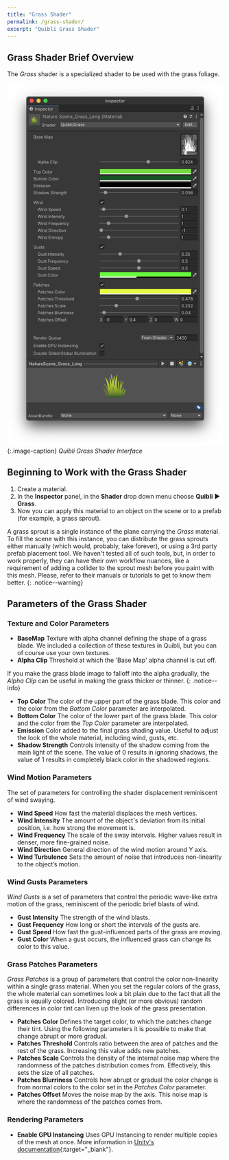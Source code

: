 ```yaml
---
title: "Grass Shader"
permalink: /grass-shader/
excerpt: "Quibli Grass Shader"
---
```


## Grass Shader Brief Overview

The _Grass_ shader is a specialized shader to be used with the grass foliage.

![Quibli Grass Shader Interface](../assets/images/manual_images/quibli_grass_shader_interface.png)  
{:.image-caption}
*Quibli Grass Shader Interface*


## Beginning to Work with the Grass Shader

  1. Create a material.
  1. In the **Inspector** panel, in the **Shader** drop down menu choose **Quibli** ▶︎ **Grass**.
  1. Now you can apply this material to an object on the scene or to a prefab (for example, a grass sprout).

A grass sprout is a single instance of the plane carrying the _Grass_ material. To fill the scene with this instance, you can distribute the grass sprouts either manually (which would, probably, take forever), or using a 3rd party prefab placement tool. We haven't tested all of such tools, but, in order to work properly, they can have their own workflow nuances, like a requirement of adding a collider to the sprout mesh before you paint with this mesh. Please, refer to their manuals or tutorials to get to know them better.
{: .notice--warning}

## Parameters of the Grass Shader

### Texture and Color Parameters

- **BaseMap** Texture with alpha channel defining the shape of a grass blade. We included a collection of these textures in Quibli, but you can of course use your own textures.
- **Alpha Clip** Threshold at which the 'Base Map' alpha channel is cut off.

If you make the grass blade image to falloff into the alpha gradually, the _Alpha Clip_ can be useful in making the grass thicker or thinner.
{: .notice--info}

- **Top Color** The color of the upper part of the grass blade. This color and the color from the _Bottom Color_ parameter are interpolated.
- **Bottom Color** The color of the lower part of the grass blade. This color and the color from the _Top Color_ parameter are interpolated.
- **Emission** Color added to the final grass shading value. Useful to adjust the look of the whole material, including wind, gusts, etc.
- **Shadow Strength** Controls intensity of the shadow coming from the main light of the scene. The value of 0 results in ignoring shadows, the value of 1 results in completely black color in the shadowed regions.

### Wind Motion Parameters

The set of parameters for controlling the shader displacement reminiscent of wind swaying.

- **Wind Speed** How fast the material displaces the mesh vertices.
- **Wind Intensity** The amount of the object's deviation from its initial position, i.e. how strong the movement is.
- **Wind Frequency** The scale of the sway intervals. Higher values result in denser, more fine-grained noise.
- **Wind Direction** General direction of the wind motion around Y axis.
- **Wind Turbulence** Sets the amount of noise that introduces non-linearity to the object’s motion.

### Wind Gusts Parameters

_Wind Gusts_ is a set of parameters that control the periodic wave-like extra motion of the grass, reminiscent of the periodic brief blasts of wind.

- **Gust Intensity** The strength of the wind blasts.
- **Gust Frequency** How long or short the intervals of the gusts are.
- **Gust Speed**  How fast the gust-influenced parts of the grass are moving.
- **Gust Color**  When a gust occurs, the influenced grass can change its color to this value.

### Grass Patches Parameters

_Grass Patches_ is a group of parameters that control the color non-linearity within a single grass material. When you set the regular colors of the grass, the whole material can sometimes look a bit plain due to the fact that all the grass is equally colored. Introducing slight (or more obvious) random differences in color tint can liven up the look of the grass presentation.

- **Patches Color** Defines the target color, to which the patches change their tint. Using the following parameters it is possible to make that change abrupt or more gradual.
- **Patches Threshold** Controls ratio between the area of patches and the rest of the grass. Increasing this value adds new patches.
- **Patches Scale** Controls the density of the internal noise map where the randomness of the patches distribution comes from. Effectively, this sets the size of all patches.
- **Patches Blurriness** Controls how abrupt or gradual the color change is from normal colors to the color set in the _Patches Color_ parameter.
- **Patches Offset** Moves the noise map by the axis. This noise map is where the randomness of the patches comes from.

### Rendering Parameters

- **Enable GPU Instancing** Uses GPU Instancing to render multiple copies of the mesh at once. More information in [Unity's documentation](https://docs.unity3d.com/Manual/GPUInstancing.html){:target="_blank"}.
